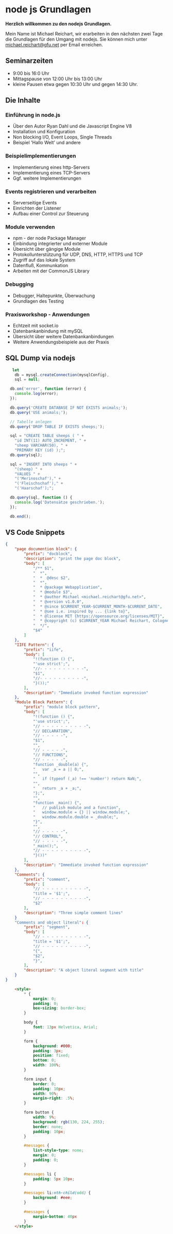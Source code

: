 # node js Grundlagen

**Herzlich willkommen zu den nodejs Grundlagen.**

Mein Name ist Michael Reichart, wir erarbeiten in den nächsten zwei Tage die Grundlagen für den Umgang mit nodejs.
Sie können mich unter michael.reichart@gfu.net per Email erreichen.
## Seminarzeiten
- 9:00 bis 16:0 Uhr
- Mittagspause von 12:00 Uhr bis 13:00 Uhr
- kleine Pausen etwa gegen 10:30 Uhr und gegen 14:30 Uhr.

## Die Inhalte
### Einführung in node.js
- Über den Autor Ryan Dahl und die Javascript Engine V8 
- Installation und Konfiguration
- Non blocking I/O, Event Loops, Single Threads  
- Beispiel 'Hallo Welt' und andere
### Beispielimplementierungen
- Implementierung eines http-Servers
- Implementierung eines TCP-Servers
- Ggf. weitere Implementierungen
### Events registrieren und verarbeiten
- Serverseitige Events
- Einrichten der Listener
- Aufbau einer Control zur Steuerung
### Module verwenden
- npm - der node Package Manager
- Einbindung integrierter und externer Module
- Übersicht über gängige Module
- Protokollunterstützung für UDP, DNS, HTTP, HTTPS und TCP
- Zugriff auf das lokale System 
- Datenfluß, Kommunkation
- Arbeiten mit der CommonJS Library
### Debugging
- Debugger, Haltepunkte, Überwachung
- Grundlagen des Testing 
### Praxisworkshop - Anwendungen
- Echtzeit mit socket.io
- Datenbankanbindung mit mySQL
- Übersicht über weitere Datenbankanbindungen
- Weitere Anwendungsbeispiele aus der Praxis











## SQL Dump via nodejs
```javascript
   let
    db = mysql.createConnection(mysqlConfig),
    sql = null;

  db.on('error', function (error) {
    console.log(error);
  });

  db.query('CREATE DATABASE IF NOT EXISTS animals;');
  db.query('USE animals;');

  // Tabelle anlegen
  db.query('DROP TABLE IF EXISTS sheeps;');

  sql = "CREATE TABLE sheeps ( " +
    "id INT(11) AUTO_INCREMENT, " +
    "sheep VARCHAR(50), " +
    "PRIMARY KEY (id) );";
  db.query(sql);

  sql = "INSERT INTO sheeps " +
    "(sheep) " +
    "VALUES " +
    "('Merinoschaf')," +
    "('Fleischschaf')," +
    "('Haarschaf');";

  db.query(sql, function () {
    console.log('Datensätze geschrieben.');
  });

  db.end();
```

## VS Code Snippets
```json
{
	"page documention block": {
		"prefix": "docblock",
		"description": "print the page doc block",
		"body": [
			"/** $1",
			"  *",
			"  *  @desc $2",
			"  *",
			"  * @package Webapplication",
			"  * @module $3",
			"  * @author Michael <michael.reichart@gfu.net>",
			"  * @version v1.0.0",
			"  * @since $CURRENT_YEAR-$CURRENT_MONTH-$CURRENT_DATE",
			"  * @see i.e. inspired by ... {link to}",
			"  * @license MIT {https://opensource.org/licenses/MIT}",
			"  * @copyright (c) $CURRENT_YEAR Michael Reichart, Cologne",
			"  */",
			"$4"
		]
	},
	"IIFE Pattern": {
		"prefix": "iife",
		"body": [
			"!(function () {",
			"'use strict';",
			"//- - - - - - - - - -",
			"$1",
			"//- - - - - - - - - -",
			"}());"
		],
		"description": "Immediate invoked function expression"
	},
	"Module Block Pattern": {
		"prefix": "module block pattern",
		"body": [
			"!(function () {",
			"'use strict';",
			"// - - - - - - - - - -",
			"// DECLARATION",
			"// - - - - -",
			"$1",
			"",
			"// - - - - -",
			"// FUNCTIONS",
			"// - - - - -",
			"function _double(a) {",
			"   var _a = a || 0;",
			"",
			"   if (typeof (_a) !== 'number') return NaN;",
			"",
			"   return _a + _a;",
			"};",
			"",
			"function _main() {",
			"   // publish module and a function",
			"   window.module = {} || window.module;",
			"   window.module.double = _double;",
			"}",
			"",
			"// - - - - -",
			"// CONTROL",
			"// - - - - -",
			"_main();",
			"// - - - - - - - - - -",
			"}())"
		],
		"description": "Immediate invoked function expression"
	},
	"Comments": {
		"prefix": "comment",
		"body": [
			"// - - - - - - - - - -",
			"title = '$1';",
			"// - - - - - - - - - -",
			"$2"
		],
		"description": "Three simple comment lines"
	}
	"Comments and object literal": {
		"prefix": "segment",
		"body": [
			"// - - - - - - - - - -",
			"title = '$1';",
			"// - - - - - - - - - -",
			"{",
			"$2",
			"}",
		],
		"description": "A object literal segment with title"
	}
}
```

```html
    <style>
        * {
            margin: 0;
            padding: 0;
            box-sizing: border-box;
        }

        body {
            font: 13px Helvetica, Arial;
        }

        form {
            background: #000;
            padding: 3px;
            position: fixed;
            bottom: 0;
            width: 100%;
        }

        form input {
            border: 0;
            padding: 10px;
            width: 90%;
            margin-right: .5%;
        }

        form button {
            width: 9%;
            background: rgb(130, 224, 255);
            border: none;
            padding: 10px;
        }

        #messages {
            list-style-type: none;
            margin: 0;
            padding: 0;
        }

        #messages li {
            padding: 5px 10px;
        }

        #messages li:nth-child(odd) {
            background: #eee;
        }

        #messages {
            margin-bottom: 40px
        }
    </style>
```